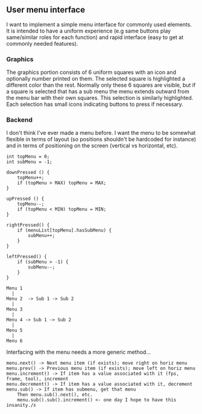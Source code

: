 ## User menu interface

I want to implement a simple menu interface for commonly used elements. It is intended to have a uniform experience (e.g same buttons play same/similar roles for each function) and rapid interface (easy to get at commonly needed features).

### Graphics

The graphics portion consists of 6 uniform squares with an icon and optionally number printed on them. The selected square is highlighted a different color than the rest. Normally only these 6 squares are visible, but if a square is selected that has a sub menu the menu extends outward from the menu bar with their own squares. This selection is similarly highlighted. Each selection has small icons indicating buttons to press if necessary.

### Backend

I don't think I've ever made a menu before. I want the menu to be somewhat flexible in terms of layout (so positions shouldn't be hardcoded for instance) and in terms of positioning on the screen (vertical vs horizontal, etc).

```
int topMenu = 0;
int subMenu = -1;

downPressed () {
	topMenu++;
	if (topMenu > MAX) topMenu = MAX;
}

upPressed () {
	topMenu--;
	if (topMenu < MIN) topMenu = MIN;
}

rightPressed() {
	if (menuList[topMenu].hasSubMenu) {
		subMenu++;
	}
}

leftPressed() {
	if (subMenu > -1) {
		subMenu--;
	}
}

Menu 1
  |
Menu 2	-> Sub 1 -> Sub 2
  |
Menu 3
  |
Menu 4 -> Sub 1 -> Sub 2
  |
Menu 5
  |
Menu 6
```

Interfacing with the menu needs a more generic method...
```
menu.next() -> Next menu item (if exists); move right on horiz menu
menu.prev() -> Previous menu item (if exists); move left on horiz menu
menu.increment() -> If item has a value associated with it (fps, frame, tool), increment
menu.decrement() -> If item has a value associated with it, decrement
menu.sub() -> If item has submenu, get that menu
	Then menu.sub().next(), etc.
	menu.sub().sub().increment() <- one day I hope to have this insanity./s

```